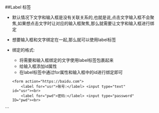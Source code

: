 ##Label 标签
- 默认情况下文字和输入框是没有关联关系的,也就是说,点击文字输入框不会聚焦,如果想点击文字时让对应的输入框聚焦,那么就需要让文字和输入框进行绑定
- 想要输入框和文字绑定在一起,那么就可以使用label标签
- 绑定的格式:
    - 将需要和输入框绑定的文字使用label标签包裹起来
    - 给输入框添加id属性
    - 在label标签中通过for属性和输入框中的id进行绑定即可

    ```
    <form action="https://baidu.com">
        <label for="usr">账号:</label> <input type="text"      id="usr"><br>
        <label for="pwd">密码:</label> <input type="password"  ID="pwd"><br>

</form>
    ```